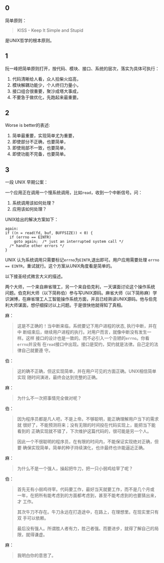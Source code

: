 ## 0

简单原则：
> KISS - Keep It Simple and Stupid

是UNIX哲学的根本原则。

## 1

阮一峰把简单原则打开，按代码、模块、接口、系统的层次，落实为具体可执行：
1. 代码清晰给人看，众人拾柴火焰高，
2. 模块解耦功能少，个人终归力量小，
3. 接口组合很重要，聚沙成塔大事成，
4. 不要急于做优化，先跑起来最重要。

## 2

Worse is better的表述:

1. 简单最重要，实现简单尤为重要，
2. 即使部分不正确，也要简单，
3. 即使局部不一致，也要简单，
4. 即使功能不完备，也要简单。

## 3

一段 UNIX 早期公案：

一个应用正在调用一个慢系统调用，比如`read`，收到一个中断信号。问：
1. 系统调用该如何处理？
2. 应用该如何处理？

UNIX给出的解决方案如下：

```
again:
if ((n = read(fd, buf, BUFFSIZE)) < 0) {
  if (errno == EINTR)
    goto again;  /* just an interrupted system call */
  /* handle other errors */
}
```

UNIX 认为系统调用只需要标记`errno`为`EINTR`,退出即可。用户应用需要处理
`errno == EINTR`，重试就行。这个方案从UNIX角度看是简单的。

以下接圣经式微言大义的描述。

两个大师，一个来自麻省理工，另一个来自伯克利，一天谋面讨论这个操作系统
问题。伯克利大师（以下简称伯）参与写UNIX源码。麻省大师（以下简称麻）学
识渊博，在麻省理工人工智能操作系统方面，并且已经熟读UNIX源码。他与伯克
利大师谋面，想仔细探讨以上问题。于是很快他就得知了真相。

麻：

> 这是不正确的！当中断来临，系统要记下用户进程的状态, 执行中断，并在中
> 断结束后，继续用户进程的执行。对用户而言，就像中断没有发生一样。这样
> 接口的设计也是一致的。而不必引入一个丑陋的`errno`。你看`errno`并没有
> 在`read`接口中出现。接口是契约，契约就是法律。自己定的法律自己就要遵
> 守。

伯：

> 这的确不正确，但这实现简单，并在用户可见的方面正确。UNIX相信简单实现
> 随时间演进，最终会达到完整的正确。

麻：

> 为什么不一次把事情完全做对呢？

伯：

> 因为程序员都是凡人吧，不是上帝。不够聪明，能正确理解用户当下的需求就
> 很好了，不能预测将来；没有无限的时间投在代码实现上，能把当下能看到的
> 正确实现就不错了，下次维护这篇代码的，很可能是另一个人。
>
> 因此一个不很聪明的程序员，在有限的时间内，不能保证实现绝对正确，但要
> 确保实现简单，简单的种子持续演化，也许最终也许能逼近正确。

麻：

> 为什么不是一个强人，操起把牛刀，把一只小弱鸡给宰了呢？

伯：

> 首先无有小弱鸡待宰。代码要工作，最好当天就要工作，而不是几个月或
> 一年，在把所有能考虑到的方面都考虑到，甚至不能考虑到的也要猜出来，才
> 工作。
>
> 其次牛刀不存在。牛刀永远在打造途中，在路上，在理想里。在现实里只有双
> 手可以依赖。
>
> 最后没有强人。所谓胜人者有力，胜己者强。而要进步，就得了解自己的局限，就得谦虚。

麻：

> 我明白你的意思了。

